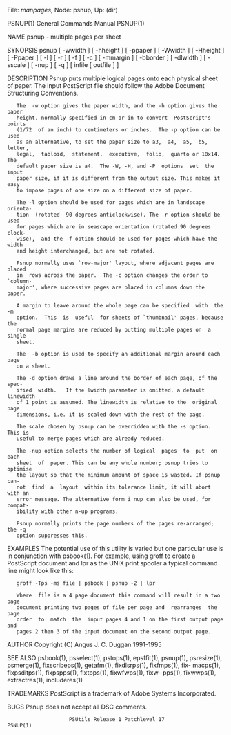 File: *manpages*,  Node: psnup,  Up: (dir)

PSNUP(1)                    General Commands Manual                   PSNUP(1)



NAME
       psnup - multiple pages per sheet

SYNOPSIS
       psnup  [  -wwidth ] [ -hheight ] [ -ppaper ] [ -Wwidth ] [ -Hheight ] [
       -Ppaper ] [ -l ] [ -r ] [ -f ] [ -c ] [  -mmargin  ]  [  -bborder  ]  [
       -dlwidth ] [ -sscale ] [ -nup ] [ -q ] [ infile [ outfile ] ]

DESCRIPTION
       Psnup  puts  multiple  logical pages onto each physical sheet of paper.
       The input PostScript file should follow the Adobe Document  Structuring
       Conventions.

       The  -w option gives the paper width, and the -h option gives the paper
       height, normally specified in cm or in to convert  PostScript's  points
       (1/72  of an inch) to centimeters or inches.  The -p option can be used
       as an alternative, to set the paper size to a3,  a4,  a5,  b5,  letter,
       legal,  tabloid,  statement,  executive,  folio,  quarto or 10x14.  The
       default paper size is a4.  The -W, -H, and -P  options  set  the  input
       paper size, if it is different from the output size. This makes it easy
       to impose pages of one size on a different size of paper.

       The -l option should be used for pages which are in landscape  orienta-
       tion  (rotated  90 degrees anticlockwise). The -r option should be used
       for pages which are in seascape orientation (rotated 90 degrees  clock-
       wise),  and the -f option should be used for pages which have the width
       and height interchanged, but are not rotated.

       Psnup normally uses `row-major' layout, where adjacent pages are placed
       in  rows across the paper.  The -c option changes the order to `column-
       major', where successive pages are placed in columns down the paper.

       A margin to leave around the whole page can be specified  with  the  -m
       option.  This  is  useful  for sheets of `thumbnail' pages, because the
       normal page margins are reduced by putting multiple pages on  a  single
       sheet.

       The  -b option is used to specify an additional margin around each page
       on a sheet.

       The -d option draws a line around the border of each page, of the spec-
       ified  width.   If the lwidth parameter is omitted, a default linewidth
       of 1 point is assumed. The linewidth is relative to the  original  page
       dimensions, i.e. it is scaled down with the rest of the page.

       The scale chosen by psnup can be overridden with the -s option. This is
       useful to merge pages which are already reduced.

       The -nup option selects the number of logical  pages  to  put  on  each
       sheet  of  paper. This can be any whole number; psnup tries to optimise
       the layout so that the minimum amount of space is wasted. If psnup can-
       not  find  a  layout  within its tolerance limit, it will abort with an
       error message. The alternative form i nup can also be used, for compat-
       ibility with other n-up programs.

       Psnup normally prints the page numbers of the pages re-arranged; the -q
       option suppresses this.

EXAMPLES
       The potential use of this utility is varied but one particular  use  is
       in  conjunction  with  psbook(1).  For example, using groff to create a
       PostScript document and lpr as the UNIX print spooler a typical command
       line might look like this:

       groff -Tps -ms file | psbook | psnup -2 | lpr

       Where  file is a 4 page document this command will result in a two page
       document printing two pages of file per page and  rearranges  the  page
       order  to  match  the  input pages 4 and 1 on the first output page and
       pages 2 then 3 of the input document on the second output page.

AUTHOR
       Copyright (C) Angus J. C. Duggan 1991-1995

SEE ALSO
       psbook(1), psselect(1), pstops(1), epsffit(1),  psnup(1),  psresize(1),
       psmerge(1),  fixscribeps(1),  getafm(1), fixdlsrps(1), fixfmps(1), fix-
       macps(1), fixpsditps(1), fixpspps(1),  fixtpps(1),  fixwfwps(1),  fixw-
       pps(1), fixwwps(1), extractres(1), includeres(1)

TRADEMARKS
       PostScript is a trademark of Adobe Systems Incorporated.

BUGS
       Psnup does not accept all DSC comments.



                        PSUtils Release 1 Patchlevel 17               PSNUP(1)
